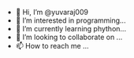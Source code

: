 - 👋 Hi, I’m @yuvaraj009
- 👀 I’m interested in programming...
- 🌱 I’m currently learning phython...
- 💞️ I’m looking to collaborate on ...
- 📫 How to reach me ...

<!---
yuvaraj009/yuvaraj009 is a ✨ special ✨ repository because its `README.md` (this file) appears on your GitHub profile.
You can click the Preview link to take a look at your changes.
--->
